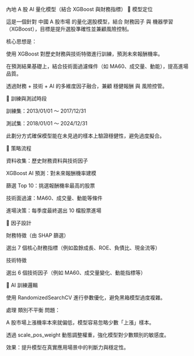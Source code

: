 內地 A 股 AI 量化模型（結合 XGBoost 與財務指標）
📌 模型定位

這是一個針對 中國 A 股市場 的量化選股模型，結合 財務因子 與 機器學習（XGBoost），目標是提升選股準確性並兼顧風險控制。

核心思想是：

使用 XGBoost 對歷史財務與技術特徵進行訓練，預測未來報酬機率。

在預測結果基礎上，結合技術面過濾條件（如 MA60、成交量、動能），提高進場品質。

透過財務 + 技術 + AI 的多維度因子融合，兼顧 穩健報酬 與 風險控管。

📌 訓練與測試時段

訓練集：2013/01/01 ～ 2017/12/31

測試集：2018/01/01 ～ 2024/12/31

此劃分方式確保模型能在未見過的樣本上驗證穩健性，避免過度擬合。

📌 策略流程

資料收集：歷史財務資料與技術因子

XGBoost AI 預測：對未來報酬機率建模

篩選 Top 10：挑選報酬機率最高的股票

技術面過濾：MA60、成交量、動能等條件

進場決策：每季度最終選出 10 檔股票進場

📌 因子設計

財務特徵（由 SHAP 篩選）

選出 7 個核心財務指標（例如盈餘成長、ROE、負債比、現金流等）

技術特徵

選出 6 個技術因子（例如 MA60、成交量變化、動能指標等）

📌 AI 訓練邏輯

使用 RandomizedSearchCV 進行參數優化，避免黑箱模型過度複雜。

處理 類別不平衡 問題：

A 股市場上漲機率本來就偏低，模型容易忽略少數「上漲」樣本。

透過 scale_pos_weight 動態調整權重，強化模型對少數類別的敏感度。

效果：提升模型在真實應用場景中的判斷力與穩定性。
